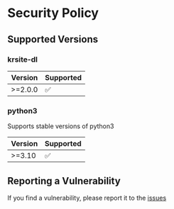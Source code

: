 # Security Policy

## Supported Versions

### krsite-dl

| Version | Supported          |
| ------- | ------------------ |
| >=2.0.0 | :white_check_mark: |

### python3

Supports stable versions of python3

| Version | Supported          |
| ------- | ------------------ |
| >=3.10  | :white_check_mark: |

## Reporting a Vulnerability

If you find a vulnerability, please report it to the [issues](https://github.com/krsite-dl/krsite-dl/issues)
